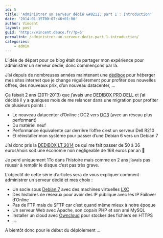 ```yaml
---
id: 5
title: 'Administrer un serveur dédié &#8211; part 1 : Introduction'
date: '2014-01-15T00:07:46+01:00'
author: Vincent
layout: post
guid: 'http://vincent.dauce.fr/?p=5'
permalink: /administrer-un-serveur-dedie-part-1-introduction/
categories:
    - admin
---
```


L’idée de départ pour ce blog était de partager mon expérience pour administrer un serveur dédié, donc commençons par là.

J’ai depuis de nombreuses années maintenant une [dédibox](http://www.online.net/fr) pour héberger mes sites internet que je change régulièrement pour profiter des nouvelles offres, des nouveaux prix, d’un nouveau datacenter, …

Ça faisait 2 ans (2011-2013) que j’avais une [DEDIBOX PRO DELL](http://documentation.online.net/fr/serveur-dedie/offres/serveur-dedibox-pro-dell/start) et j’ai décidé il y a quelques mois de me relancer dans une migration pour profiter de plusieurs points :

- Le nouveau datacenter d’Online : DC2 vers [DC3](http://www.iliad-datacenter.fr/datacenters/dc3) (avec un réseau plus performant)
- Du matériel neuf
- Performance équivalente car derrière l’offre c’est un serveur Dell R210
- Et réinstaller mon système pour passer d’une Debian 6 vers un Debian 7

J’ai donc pris la [DEDIBOX LT 2014](http://www.online.net/fr/serveur-dedie/dedibox-lt2k14) ce qui me fait passer de 50 à 36 euros/mois soit une économie non négligeable de 168 euros par an 🙂

Je perd uniquement 1To dans l’histoire mais comme en 2 ans j’avais pas réussir à remplir le disque c’est pas très grave.

L’objectif de cette série d’articles sera de vous expliquer comment administrer un serveur dédié et mes choix :

- Un socle sous [Debian 7](http://www.debian.org/index.fr.html) avec des machines virtuelles [LXC](https://wiki.debian.org/LXC)
- Des histoires de réseaux pour avoir des IP publique avec les IP Failover d’Online
- Pas de FTP mais du SFTP car c’est quand même mieux à notre époque
- Un serveur Web avec Apache, son copain PHP et son ami MySQL
- Installer un cloud avec [Owncloud](http://owncloud.org/) pour stocker des fichiers en HTTPS
- ….

A bientôt donc pour le début du déploiement …